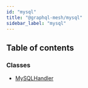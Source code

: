 ```yaml
---
id: "mysql"
title: "@graphql-mesh/mysql"
sidebar_label: "mysql"
---
```


## Table of contents

### Classes

- [MySQLHandler](/docs/api/classes/handlers_mysql_src.MySQLHandler)
